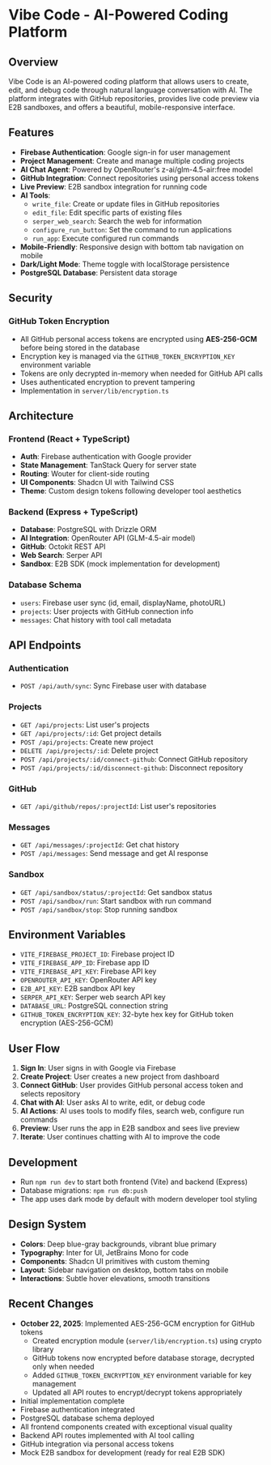 # Vibe Code - AI-Powered Coding Platform

## Overview
Vibe Code is an AI-powered coding platform that allows users to create, edit, and debug code through natural language conversation with AI. The platform integrates with GitHub repositories, provides live code preview via E2B sandboxes, and offers a beautiful, mobile-responsive interface.

## Features
- **Firebase Authentication**: Google sign-in for user management
- **Project Management**: Create and manage multiple coding projects
- **AI Chat Agent**: Powered by OpenRouter's z-ai/glm-4.5-air:free model
- **GitHub Integration**: Connect repositories using personal access tokens
- **Live Preview**: E2B sandbox integration for running code
- **AI Tools**:
  - `write_file`: Create or update files in GitHub repositories
  - `edit_file`: Edit specific parts of existing files
  - `serper_web_search`: Search the web for information
  - `configure_run_button`: Set the command to run applications
  - `run_app`: Execute configured run commands
- **Mobile-Friendly**: Responsive design with bottom tab navigation on mobile
- **Dark/Light Mode**: Theme toggle with localStorage persistence
- **PostgreSQL Database**: Persistent data storage

## Security

### GitHub Token Encryption
- All GitHub personal access tokens are encrypted using **AES-256-GCM** before being stored in the database
- Encryption key is managed via the `GITHUB_TOKEN_ENCRYPTION_KEY` environment variable
- Tokens are only decrypted in-memory when needed for GitHub API calls
- Uses authenticated encryption to prevent tampering
- Implementation in `server/lib/encryption.ts`

## Architecture

### Frontend (React + TypeScript)
- **Auth**: Firebase authentication with Google provider
- **State Management**: TanStack Query for server state
- **Routing**: Wouter for client-side routing
- **UI Components**: Shadcn UI with Tailwind CSS
- **Theme**: Custom design tokens following developer tool aesthetics

### Backend (Express + TypeScript)
- **Database**: PostgreSQL with Drizzle ORM
- **AI Integration**: OpenRouter API (GLM-4.5-air model)
- **GitHub**: Octokit REST API
- **Web Search**: Serper API
- **Sandbox**: E2B SDK (mock implementation for development)

### Database Schema
- `users`: Firebase user sync (id, email, displayName, photoURL)
- `projects`: User projects with GitHub connection info
- `messages`: Chat history with tool call metadata

## API Endpoints

### Authentication
- `POST /api/auth/sync`: Sync Firebase user with database

### Projects
- `GET /api/projects`: List user's projects
- `GET /api/projects/:id`: Get project details
- `POST /api/projects`: Create new project
- `DELETE /api/projects/:id`: Delete project
- `POST /api/projects/:id/connect-github`: Connect GitHub repository
- `POST /api/projects/:id/disconnect-github`: Disconnect repository

### GitHub
- `GET /api/github/repos/:projectId`: List user's repositories

### Messages
- `GET /api/messages/:projectId`: Get chat history
- `POST /api/messages`: Send message and get AI response

### Sandbox
- `GET /api/sandbox/status/:projectId`: Get sandbox status
- `POST /api/sandbox/run`: Start sandbox with run command
- `POST /api/sandbox/stop`: Stop running sandbox

## Environment Variables
- `VITE_FIREBASE_PROJECT_ID`: Firebase project ID
- `VITE_FIREBASE_APP_ID`: Firebase app ID
- `VITE_FIREBASE_API_KEY`: Firebase API key
- `OPENROUTER_API_KEY`: OpenRouter API key
- `E2B_API_KEY`: E2B sandbox API key
- `SERPER_API_KEY`: Serper web search API key
- `DATABASE_URL`: PostgreSQL connection string
- `GITHUB_TOKEN_ENCRYPTION_KEY`: 32-byte hex key for GitHub token encryption (AES-256-GCM)

## User Flow
1. **Sign In**: User signs in with Google via Firebase
2. **Create Project**: User creates a new project from dashboard
3. **Connect GitHub**: User provides GitHub personal access token and selects repository
4. **Chat with AI**: User asks AI to write, edit, or debug code
5. **AI Actions**: AI uses tools to modify files, search web, configure run commands
6. **Preview**: User runs the app in E2B sandbox and sees live preview
7. **Iterate**: User continues chatting with AI to improve the code

## Development
- Run `npm run dev` to start both frontend (Vite) and backend (Express)
- Database migrations: `npm run db:push`
- The app uses dark mode by default with modern developer tool styling

## Design System
- **Colors**: Deep blue-gray backgrounds, vibrant blue primary
- **Typography**: Inter for UI, JetBrains Mono for code
- **Components**: Shadcn UI primitives with custom theming
- **Layout**: Sidebar navigation on desktop, bottom tabs on mobile
- **Interactions**: Subtle hover elevations, smooth transitions

## Recent Changes
- **October 22, 2025**: Implemented AES-256-GCM encryption for GitHub tokens
  - Created encryption module (`server/lib/encryption.ts`) using crypto library
  - GitHub tokens now encrypted before database storage, decrypted only when needed
  - Added `GITHUB_TOKEN_ENCRYPTION_KEY` environment variable for key management
  - Updated all API routes to encrypt/decrypt tokens appropriately
- Initial implementation complete
- Firebase authentication integrated
- PostgreSQL database schema deployed
- All frontend components created with exceptional visual quality
- Backend API routes implemented with AI tool calling
- GitHub integration via personal access tokens
- Mock E2B sandbox for development (ready for real E2B SDK)
